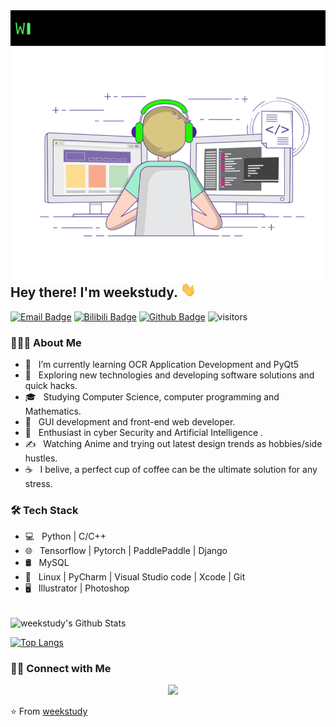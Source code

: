 
<img src="https://github.com/weekstudy/weekstudy/blob/main/gif/home.gif" >
<img align="right" src="https://github.com/weekstudy/weekstudy/blob/main/icon/profile.gif" width="500" alt="Github">
<h2> Hey there! I'm weekstudy. <img src="https://github.com/weekstudy/weekstudy/blob/main/icon/Hi.gif" width="25"></h2>


[![Email Badge](https://img.shields.io/badge/-Email-c14438?style=flat-square&logo=Gmail&logoColor=white&link=mailto:zhouqiangweek@foxmail.com)](mailto:yaronhuang@foxmail.com)
[![Bilibili Badge](https://img.shields.io/badge/-BiliBili-D14970?style=flat-square&logo=Bilibili&logoColor=white&link=https://space.bilibili.com/11915534)](https://space.bilibili.com/11915534)
[![Github Badge](https://img.shields.io/badge/-Github-232323?style=flat-square&logo=Github&logoColor=white&link=https://github.com/weekstudy)](https://github.com/weekstudy)
![visitors](https://visitor-badge.laobi.icu/badge?page_id=weekstudy)


<h3> 👨🏻‍💻 About Me </h3>

- 🔭 &nbsp; I’m currently learning OCR Application Development and PyQt5
- 🤔 &nbsp; Exploring new technologies and developing software solutions and quick hacks.
- 🎓 &nbsp; Studying Computer Science, computer programming and Mathematics.
- 💼 &nbsp; GUI development and front-end web developer.
- 🌱 &nbsp; Enthusiast in cyber Security and Artificial Intelligence .
- ✍️ &nbsp; Watching Anime and trying out latest design trends as hobbies/side hustles.
- ☕ &nbsp; I belive, a perfect cup of coffee can be the ultimate solution for any stress. 

<h3>🛠 Tech Stack</h3>

- 💻 &nbsp; Python | C/C++  
- 🌐 &nbsp; Tensorflow | Pytorch | PaddlePaddle | Django 
- 🛢 &nbsp;  MySQL 
- 🔧 &nbsp; Linux | PyCharm | Visual Studio code | Xcode | Git
- 🖥 &nbsp;  Illustrator | Photoshop 

<br>

<img align="center" src="https://github-readme-stats.vercel.app/api?username=weekstudy&include_all_commits=true&count_private=true&show_icons=true&line_height=20&title_color=7A7ADB&icon_color=2234AE&text_color=D3D3D3&bg_color=0,000000,130F40" alt="weekstudy's Github Stats">

</br>

[![Top Langs](https://github-readme-stats.vercel.app/api/top-langs/?username=weekstudy&layout=compact&text_color=daf7dc&bg_color=151515)](https://github.com/weekstudy/github-readme-stats)


<h3> 🤝🏻 Connect with Me </h3>

<p align="center">
&nbsp; 
&nbsp; <a href="mailto:weekplayh98@gmail.com" target="_blank" rel="noopener noreferrer"><img src="https://img.icons8.com/plasticine/100/000000/gmail.png"  width="50" /></a>
</p>


⭐️ From [weekstudy](https://github.com/weekstudy)

